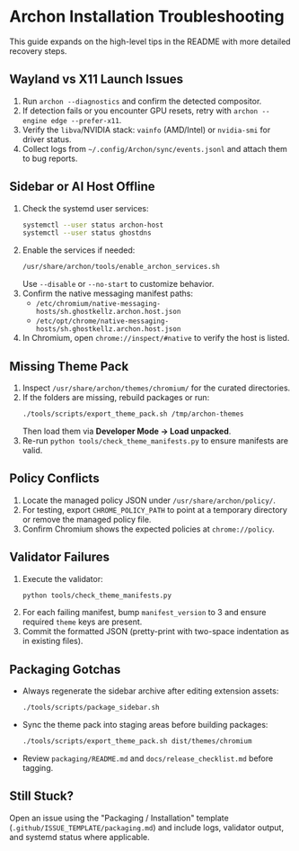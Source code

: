 # Archon Installation Troubleshooting

This guide expands on the high-level tips in the README with more detailed recovery steps.

## Wayland vs X11 Launch Issues

1. Run `archon --diagnostics` and confirm the detected compositor.
2. If detection fails or you encounter GPU resets, retry with `archon --engine edge --prefer-x11`.
3. Verify the `libva`/NVIDIA stack: `vainfo` (AMD/Intel) or `nvidia-smi` for driver status.
4. Collect logs from `~/.config/Archon/sync/events.jsonl` and attach them to bug reports.

## Sidebar or AI Host Offline

1. Check the systemd user services:
   ```bash
   systemctl --user status archon-host
   systemctl --user status ghostdns
   ```
2. Enable the services if needed:
   ```bash
   /usr/share/archon/tools/enable_archon_services.sh
   ```
   Use `--disable` or `--no-start` to customize behavior.
3. Confirm the native messaging manifest paths:
   - `/etc/chromium/native-messaging-hosts/sh.ghostkellz.archon.host.json`
   - `/etc/opt/chrome/native-messaging-hosts/sh.ghostkellz.archon.host.json`
4. In Chromium, open `chrome://inspect/#native` to verify the host is listed.

## Missing Theme Pack

1. Inspect `/usr/share/archon/themes/chromium/` for the curated directories.
2. If the folders are missing, rebuild packages or run:
   ```bash
   ./tools/scripts/export_theme_pack.sh /tmp/archon-themes
   ```
   Then load them via **Developer Mode → Load unpacked**.
3. Re-run `python tools/check_theme_manifests.py` to ensure manifests are valid.

## Policy Conflicts

1. Locate the managed policy JSON under `/usr/share/archon/policy/`.
2. For testing, export `CHROME_POLICY_PATH` to point at a temporary directory or remove the managed policy file.
3. Confirm Chromium shows the expected policies at `chrome://policy`.

## Validator Failures

1. Execute the validator:
   ```bash
   python tools/check_theme_manifests.py
   ```
2. For each failing manifest, bump `manifest_version` to 3 and ensure required `theme` keys are present.
3. Commit the formatted JSON (pretty-print with two-space indentation as in existing files).

## Packaging Gotchas

- Always regenerate the sidebar archive after editing extension assets:
  ```bash
  ./tools/scripts/package_sidebar.sh
  ```
- Sync the theme pack into staging areas before building packages:
  ```bash
  ./tools/scripts/export_theme_pack.sh dist/themes/chromium
  ```
- Review `packaging/README.md` and `docs/release_checklist.md` before tagging.

## Still Stuck?

Open an issue using the "Packaging / Installation" template (`.github/ISSUE_TEMPLATE/packaging.md`) and include logs, validator output, and systemd status where applicable.
